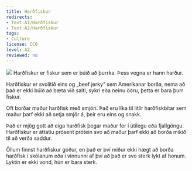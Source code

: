 ```yaml
---
title: Harðfiskur
redirects:
- Text:A1/Harðfiskur
- Text:A2/Harðfiskur
tags:
- Culture
license: CC0
level: A2
reviewed: no
---
```

<vocabulary>
</vocabulary>
<Image src="Stockfisch_in_Iceland_2005.JPG" position="right"/>
<Book audio="Harðfiskur.mp3">
Harðfiskur er fiskur sem er búið að þurrka. Þess vegna er hann harður.

Harðfiskur er svolítið eins og „beef jerky“ sem Ameríkanar borða, nema að það er ekki búið að bæta við salti, sykri eða neinu öðru, þetta er bara þurr fiskur.

Oft borðar maður harðfisk með smjöri. Það eru líka til litlir harðfiskbitar sem maður þarf ekki að setja smjör á, þeir eru eins og snakk.

Það er mjög gott að eiga harðfisk þegar maður fer í útilegu eða fjallgöngu. Harðfiskur er áttatíu prósent prótein svo að maður þarf ekki að borða mikið til að verða saddur.

Öllum finnst harðfiskur góður, en það er því miður ekki hægt að borða harðfisk í skólanum eða í vinnunni af því að það er svo sterk lykt af honum. Lyktin er ekki vond, hún er bara sterk.
</Book>

